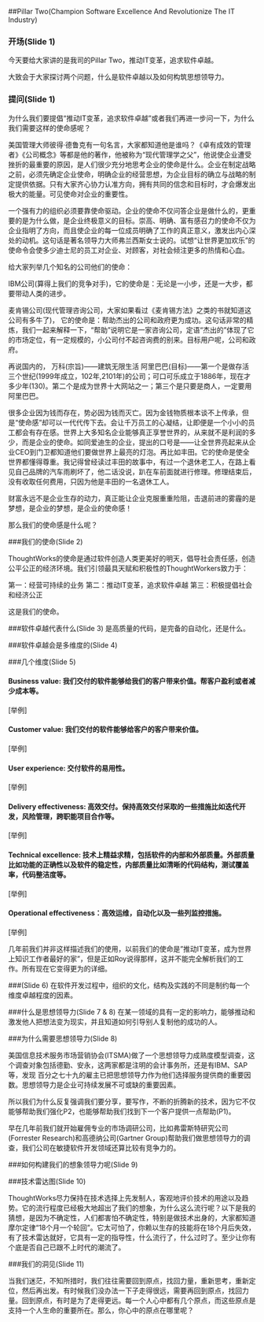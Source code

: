 ##Pillar Two(Champion Software Excellence And Revolutionize The IT Industry)

### 开场(Slide 1)
今天要给大家讲的是我司的Pillar Two，推动IT变革，追求软件卓越。

大致会于大家探讨两个问题，什么是软件卓越以及如何构筑思想领导力。

### 提问(Slide 1)
为什么我们要提倡“推动IT变革，追求软件卓越”或者我们再进一步问一下，为什么我们需要这样的使命感呢？

美国管理大师彼得·德鲁克有一句名言，大家都知道他是谁吗？《卓有成效的管理者》《公司概念》等都是他的著作，他被称为“现代管理学之父”，他说使企业遭受挫折的最重要的原因，是人们很少充分地思考企业的使命是什么。企业在制定战略之前，必须先确定企业使命，明确企业的经营思想，为企业目标的确立与战略的制定提供依据。只有大家齐心协力认准方向，拥有共同的信念和目标时，才会爆发出极大的能量。可见使命对企业的重要性。

一个强有力的组织必须要靠使命驱动。企业的使命不仅问答企业是做什么的，更重要的是为什么做，是企业终极意义的目标。崇高、明确、富有感召力的使命不仅为企业指明了方向，而且使企业的每一位成员明确了工作的真正意义，激发出内心深处的动机。这句话是著名领导力大师弗兰西斯女士说的。试想“让世界更加欢乐”的使命令会使多少迪士尼的员工对企业、对顾客，对社会倾注更多的热情和心血。

给大家列举几个知名的公司他们的使命：

IBM公司(算得上我们的竞争对手)，它的使命是：无论是一小步，还是一大步，都要带动人类的进步。

麦肯锡公司(现代管理咨询公司，大家如果看过《麦肯锡方法》之类的书就知道这公司有多牛了)， 它的使命是：帮助杰出的公司和政府更为成功。这句话非常的精炼，我们一起来解释一下，“帮助”说明它是一家咨询公司，定语“杰出的”体现了它的市场定位，有一定规模的，小公司付不起咨询费的别来。目标用户呢，公司和政府。

再说国内的，
万科(宗旨)——建筑无限生活
阿里巴巴(目标)——第一个是做存活三个世纪(1999年成立，102年,2101年)的公司；可口可乐成立于1886年，现在才多少年(130)。第二个是成为世界十大网站之一；第三个是只要是商人，一定要用阿里巴巴。

很多企业因为钱而存在，势必因为钱而灭亡。因为金钱物质根本谈不上传承，但是“使命感”却可以一代代传下去。会让千万员工的心凝结，让即便是一个小小的员工都会有存在感。世界上大多知名企业能够真正享誉世界的，从来就不是利润的多少，而是企业的使命。如同爱迪生的企业，提出的口号是——让全世界亮起来从企业CEO到门卫都知道他们要做世界上最亮的灯泡。再比如丰田。它的使命是使全世界都懂得尊重。我记得曾经读过丰田的故事中，有过一个退休老工人，在路上看见自己品牌的汽车雨刷坏了，他二话没说，趴在车前面就进行修理。修理结束后，没有收取任何费用，只因为他是丰田的一名退休工人。

财富永远不是企业生存的动力，真正能让企业克服重重险阻，击退前进的雾霾的是梦想，是企业的梦想，是企业的使命感！

那么我们的使命感是什么呢？

###我们的使命(Slide 2)

ThoughtWorks的使命是通过软件创造人类更美好的明天，倡导社会责任感，创造公平公正的经济环境。我们引领最具天赋和积极性的ThoughtWorkers致力于：

第一：经营可持续的业务
第二：推动IT变革，追求软件卓越
第三：积极提倡社会和经济公正

这是我们的使命。

###软件卓越代表什么(Slide 3)
是高质量的代码，是完备的自动化，还是什么。

###软件卓越会是多维度的(Slide 4)

###几个维度(Slide 5)

#### Business value: 我们交付的软件能够给我们的客户带来价值。帮客户盈利或者减少成本等。
[举例]
#### Customer value: 我们交付的软件能够给客户的客户带来价值。
[举例]
#### User experience: 交付软件的易用性。
[举例]
#### Delivery effectiveness: 高效交付。保持高效交付采取的一些措施比如迭代开发，风险管理，跨职能项目合作等。
[举例]
#### Technical excellence: 技术上精益求精，包括软件的内部和外部质量。外部质量比如功能的正确性以及软件的稳定性，内部质量比如清晰的代码结构，测试覆盖率，代码整洁度等。
[举例]
#### Operational effectiveness：高效运维，自动化以及一些列监控措施。
[举例]

几年前我们并非这样描述我们的使用，以前我们的使命是”推动IT变革，成为世界上知识工作者最好的家”，但是正如Roy说得那样，这并不能完全解析我们的工作。所有现在它变得更为的详细。

###(Slide 6)
在软件开发过程中，组织的文化，结构及实践的不同是制约每一个维度卓越程度的因素。

###什么是思想领导力(Slide 7 & 8)
在某一领域的具有一定的影响力，能够推动和激发他人把想法变为现实，并且知道如何引导别人复制他的成功的人。

###为什么需要思想领导力(Slide 8)

美国信息技术服务市场营销协会(ITSMA)做了一个思想领导力成熟度模型调查，这个调查对象包括德勤、安永，这两家都是注明的会计事务所，还是有IBM、SAP等，发现
百分之七十九的雇主已把思想领导力作为他们选择服务提供商的重要因数。思想领导力是企业可持续发展不可或缺的重要因素。

所以我们为什么反复强调我们要分享，要写作，不断的折腾新的技术，因为它不仅能够帮助我们强化P2，也能够帮助我们找到下一个客户提供一点帮助(P1)。

早在几年前我们就开始雇佣专业的市场调研公司，比如弗雷斯特研究公司(Forrester Research)和高德纳公司(Gartner Group)帮助我们做思想领导力的调查，我们公司在敏捷软件开发领域还算比较有竞争力的。

###如何构建我们的想象领导力呢(Slide 9)

###技术雷达图(Slide 10)

ThoughtWorks尽力保持在技术选择上先发制人，客观地评价技术的用途以及趋势。它的流行程度已经极大地超出了我们的想象，为什么这么流行呢？以下是我的猜想，是因为不确定性，人们都害怕不确定性，特别是做技术出身的，大家都知道摩尔定律“18个月一个轮回”。它太可怕了，你赖以生存的技能将在18个月后失效，有了技术雷达就好，它具有一定的指导性，什么流行了，什么过时了。至少让你有个底是否自己已跟不上时代的潮流了。

###我们的洞见(Slide 11)



当我们迷茫，不知所措时，我们往往需要回到原点，找回力量，重新思考，重新定位，然后再出发。有时候我们没办法一下子走得很远，需要再回到原点，找回力量。回到原点，有时是为了走得更远。每一个人心中都有几个原点，而这些原点是支持一个人生命的重要所在。那么，你心中的原点在哪里呢？
